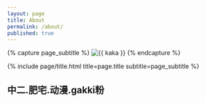 ```yaml
---
layout: page
title: About
permalink: /about/
published: true
---
```


<div class="page" markdown="1">

{% capture page_subtitle %}
<img
    class="me"
    alt="{{ kaka }}"
    src="{{ site.author.photo |assets/img/IMG_9436.png }}"
    srcset="{{ site.author.photo2x | assets/img/IMG_9436.png }} 2x"
/>
{% endcapture %}

{% include page/title.html title=page.title subtitle=page_subtitle %}

## 中二.肥宅.动漫.gakki粉 

</div>

